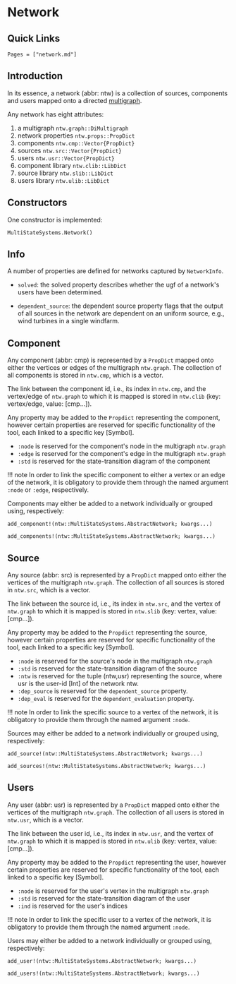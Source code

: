 # Network

## Quick Links

```@index
Pages = ["network.md"]
```

## Introduction

In its essence, a network (abbr: ntw) is a collection of sources, components and
users mapped onto a directed [multigraph](https://en.wikipedia.org/wiki/Multigraph).

Any network has eight attributes:
1. a multigraph `ntw.graph::DiMultigraph`
2. network properties `ntw.props::PropDict`
3. components `ntw.cmp::Vector{PropDict}`
4. sources `ntw.src::Vector{PropDict}`
5. users `ntw.usr::Vector{PropDict}`
6. component library `ntw.clib::LibDict`
7. source library `ntw.slib::LibDict`
8. users library `ntw.ulib::LibDict`

## Constructors

One constructor is implemented:
```@docs
MultiStateSystems.Network()
```

## Info

A number of properties are defined for networks captured by `NetworkInfo`.

* `solved`:
    the solved property describes whether the ugf of a network's users have been
    determined.

* `dependent_source`:
    the dependent source property flags that the output of all sources in the
    network are dependent on an uniform source, e.g., wind turbines in a single
    windfarm.

## Component

Any component (abbr: cmp) is represented by a `PropDict` mapped onto either the
vertices or edges of the multigraph `ntw.graph`. The collection of all
components is stored in `ntw.cmp`, which is a vector.

The link between the component id, i.e., its index in `ntw.cmp`, and the
vertex/edge of `ntw.graph` to which it is mapped is stored in `ntw.clib`
(key: vertex/edge, value: [cmp...]).

Any property may be added to the `Propdict` representing the component, however
certain properties are reserved for specific functionality of the tool, each
linked to a specific key [Symbol].

* `:node` is reserved for the component's node in the multigraph `ntw.graph`
* `:edge` is reserved for the component's edge in the multigraph `ntw.graph`
* `:std` is reserved for the state-transition diagram of the component

!!! note
    In order to link the specific component to either a vertex or an edge of the
    network, it is obligatory to provide them through the named argument `:node`
    or `:edge`, respectively.

Components may either be added to a network individually or grouped using,
respectively:

```@docs
add_component!(ntw::MultiStateSystems.AbstractNetwork; kwargs...)
```

```@docs
add_components!(ntw::MultiStateSystems.AbstractNetwork; kwargs...)
```

## Source

Any source (abbr: src) is represented by a `PropDict` mapped onto either the
vertices of the multigraph `ntw.graph`. The collection of all sources is stored
in `ntw.src`, which is a vector.

The link between the source id, i.e., its index in `ntw.src`, and the vertex of
`ntw.graph` to which it is mapped is stored in `ntw.slib`
(key: vertex, value: [cmp...]).

Any property may be added to the `Propdict` representing the source, however
certain properties are reserved for specific functionality of the tool, each
linked to a specific key [Symbol].

* `:node` is reserved for the source's node in the multigraph `ntw.graph`
* `:std` is reserved for the state-transition diagram of the source
* `:ntw` is reserved for the tuple (ntw,usr) representing the source, where usr is the user-id [Int] of the network ntw.
* `:dep_source` is reserved for the `dependent_source` property.
* `:dep_eval` is reserved for the `dependent_evaluation` property.

!!! note
    In order to link the specific source to a vertex of the network, it is
    obligatory to provide them through the named argument `:node`.

Sources may either be added to a network individually or grouped using,
respectively:

```@docs
add_source!(ntw::MultiStateSystems.AbstractNetwork; kwargs...)
```

```@docs
add_sources!(ntw::MultiStateSystems.AbstractNetwork; kwargs...)
```

## Users

Any user (abbr: usr) is represented by a `PropDict` mapped onto either the
vertices of the multigraph `ntw.graph`. The collection of all users is stored
in `ntw.usr`, which is a vector.

The link between the user id, i.e., its index in `ntw.usr`, and the vertex of
`ntw.graph` to which it is mapped is stored in `ntw.ulib`
(key: vertex, value: [cmp...]).

Any property may be added to the `Propdict` representing the user, however
certain properties are reserved for specific functionality of the tool, each
linked to a specific key [Symbol].

* `:node` is reserved for the user's vertex in the multigraph `ntw.graph`
* `:std` is reserved for the state-transition diagram of the user
* `:ind` is reserved for the user's indices

!!! note
    In order to link the specific user to a vertex of the network, it is
    obligatory to provide them through the named argument `:node`.

Users may either be added to a network individually or grouped using,
respectively:

```@docs
add_user!(ntw::MultiStateSystems.AbstractNetwork; kwargs...)
```

```@docs
add_users!(ntw::MultiStateSystems.AbstractNetwork; kwargs...)
```
